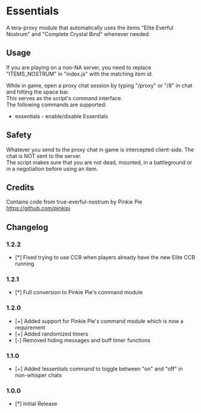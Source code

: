 # Essentials
A tera-proxy module that automatically uses the items "Elite Everful Nostrum" and "Complete Crystal Bind" whenever needed.  
  
## Usage  
If you are playing on a non-NA server, you need to replace "ITEMS_NOSTRUM" in "index.js" with the matching item id.  
  
While in game, open a proxy chat session by typing "/proxy" or "/8" in chat and hitting the space bar.  
This serves as the script's command interface.  
The following commands are supported:  
  
* essentials - enable/disable Essentials  
  
## Safety
Whatever you send to the proxy chat in game is intercepted client-side. The chat is NOT sent to the server.  
The script makes sure that you are not dead, mounted, in a battleground or in a negotiation before using an item.  
  
## Credits  
Contains code from true-everful-nostrum by Pinkie Pie https://github.com/pinkipi  
  
## Changelog
### 1.2.2
* [*] Fixed trying to use CCB when players already have the new Elite CCB running
### 1.2.1
* [*] Full conversion to Pinkie Pie's command module
### 1.2.0
* [+] Added support for Pinkie Pie's command module which is now a requirement
* [+] Added randomized timers
* [-] Removed hiding messages and buff timer functions
### 1.1.0
* [+] Added !essentials command to toggle between "on" and "off" in non-whisper chats
### 1.0.0
* [*] Initial Release